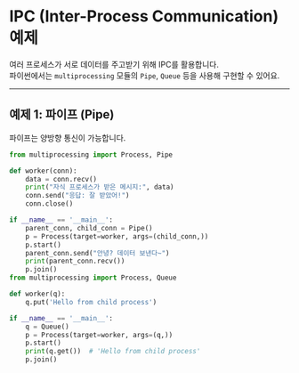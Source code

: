 # IPC (Inter-Process Communication) 예제

여러 프로세스가 서로 데이터를 주고받기 위해 IPC를 활용합니다.  
파이썬에서는 `multiprocessing` 모듈의 `Pipe`, `Queue` 등을 사용해 구현할 수 있어요.

---

##  예제 1: 파이프 (Pipe)

파이프는 양방향 통신이 가능합니다.

```python
from multiprocessing import Process, Pipe

def worker(conn):
    data = conn.recv()
    print("자식 프로세스가 받은 메시지:", data)
    conn.send("응답: 잘 받았어!")
    conn.close()

if __name__ == '__main__':
    parent_conn, child_conn = Pipe()
    p = Process(target=worker, args=(child_conn,))
    p.start()
    parent_conn.send("안녕? 데이터 보낸다~")
    print(parent_conn.recv())
    p.join()
from multiprocessing import Process, Queue

def worker(q):
    q.put('Hello from child process')

if __name__ == '__main__':
    q = Queue()
    p = Process(target=worker, args=(q,))
    p.start()
    print(q.get())  # 'Hello from child process'
    p.join()


